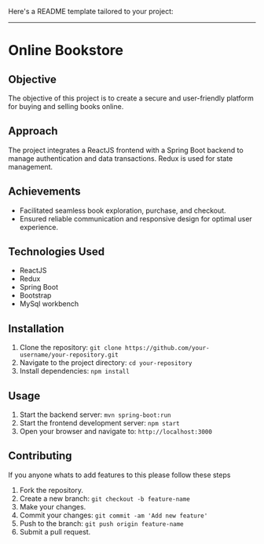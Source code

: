 Here's a README template tailored to your project:

---

# Online Bookstore

## Objective

The objective of this project is to create a secure and user-friendly platform for buying and selling books online.

## Approach

The project integrates a ReactJS frontend with a Spring Boot backend to manage authentication and data transactions. Redux is used for state management.

## Achievements

- Facilitated seamless book exploration, purchase, and checkout.
- Ensured reliable communication and responsive design for optimal user experience.

## Technologies Used

- ReactJS
- Redux
- Spring Boot
- Bootstrap
- MySql workbench

## Installation

1. Clone the repository: `git clone https://github.com/your-username/your-repository.git`
2. Navigate to the project directory: `cd your-repository`
3. Install dependencies: `npm install`

## Usage

1. Start the backend server: `mvn spring-boot:run`
2. Start the frontend development server: `npm start`
3. Open your browser and navigate to: `http://localhost:3000`

## Contributing
If you anyone whats to add features to this please follow these steps
1. Fork the repository.
2. Create a new branch: `git checkout -b feature-name`
3. Make your changes.
4. Commit your changes: `git commit -am 'Add new feature'`
5. Push to the branch: `git push origin feature-name`
6. Submit a pull request.
